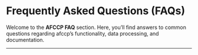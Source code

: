 # Frequently Asked Questions (FAQs)  

Welcome to the **AFCCP FAQ** section. Here, you’ll find answers to common questions regarding 
afccp’s functionality, data processing, and documentation.

---